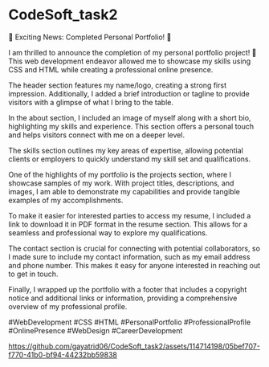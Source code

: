 # CodeSoft_task2
🌟 Exciting News: Completed Personal Portfolio! 🚀

I am thrilled to announce the completion of my personal portfolio project! 🎉 This web development endeavor allowed me to showcase my skills using CSS and HTML while creating a professional online presence.

The header section features my name/logo, creating a strong first impression. Additionally, I added a brief introduction or tagline to provide visitors with a glimpse of what I bring to the table.

In the about section, I included an image of myself along with a short bio, highlighting my skills and experience. This section offers a personal touch and helps visitors connect with me on a deeper level.

The skills section outlines my key areas of expertise, allowing potential clients or employers to quickly understand my skill set and qualifications.

One of the highlights of my portfolio is the projects section, where I showcase samples of my work. With project titles, descriptions, and images, I am able to demonstrate my capabilities and provide tangible examples of my accomplishments.

To make it easier for interested parties to access my resume, I included a link to download it in PDF format in the resume section. This allows for a seamless and professional way to explore my qualifications.

The contact section is crucial for connecting with potential collaborators, so I made sure to include my contact information, such as my email address and phone number. This makes it easy for anyone interested in reaching out to get in touch.

Finally, I wrapped up the portfolio with a footer that includes a copyright notice and additional links or information, providing a comprehensive overview of my professional profile.

#WebDevelopment #CSS #HTML #PersonalPortfolio #ProfessionalProfile #OnlinePresence #WebDesign #CareerDevelopment


https://github.com/gayatrid06/CodeSoft_task2/assets/114714198/05bef707-f770-41b0-bf94-44232bb59838


